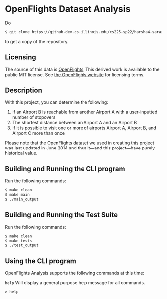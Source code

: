 # OpenFlights Dataset Analysis
Do

```bash
$ git clone https://github-dev.cs.illinois.edu/cs225-sp22/harsha4-saraza2-kushal2-mayan3
```
to get a copy of the repository. 

## Licensing
The source of this data is [OpenFlights](openflights.org). This derived work is available to the public MIT license. See [the OpenFlights website](https://openflights.org/data.html#license) for licensing terms.

## Description

With this project, you can determine the following:
1. If an Airport B is reachable from another Airport A with a user-inputted number of stopovers
2. The shortest distance between an Airport A and an Airport B
3. If it is possible to visit one or more of airports Airport A, Airport B, and Airport C more than once

Please note that the OpenFlights dataset we used in creating this project was last updated in June 2014 and thus it—and this project—have purely historical value.

## Building and Running the CLI program

Run the following commands:
```bash
$ make clean
$ make main
$ ./main_output
```

## Building and Running the Test Suite
Run the following commands:
```bash
$ make clean
$ make tests
$ ./test_output
```

## Using the CLI program

OpenFlights Analysis supports the following commands at this time:

`help` Will display a general purpose help message for all commands.
```
> help
```
